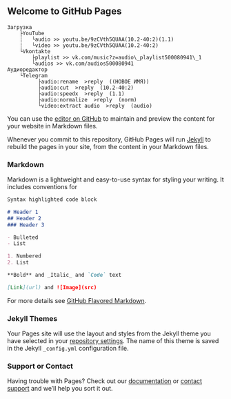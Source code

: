 ## Welcome to GitHub Pages
```
Загрузка
    ├YouTube
    ┊   └audio >> youtu.be/9zCVth5QUAA(10.2-40:2)(1.1)
    ┊   └video >> youtu.be/9zCVth5QUAA(10.2-40:2)
    └Vkontakte
        ├playlist >> vk.com/music?z=audio\_playlist500080941\_1
        └audios >> vk.com/audios500080941
Аудиоредактор
    └Telegram
          ├audio:rename  >reply  ((НОВОЕ ИМЯ))
          ├audio:cut  >reply  (10.2-40:2)
          ├audio:speedx  >reply  (1.1)
          ├audio:normalize  >reply  (norm)
          └video:extract audio  >reply  (audio)
```

You can use the [editor on GitHub](https://github.com/mediatube/audiotubebot/edit/master/README.md) to maintain and preview the content for your website in Markdown files.

Whenever you commit to this repository, GitHub Pages will run [Jekyll](https://jekyllrb.com/) to rebuild the pages in your site, from the content in your Markdown files.

### Markdown

Markdown is a lightweight and easy-to-use syntax for styling your writing. It includes conventions for

```markdown
Syntax highlighted code block

# Header 1
## Header 2
### Header 3

- Bulleted
- List

1. Numbered
2. List

**Bold** and _Italic_ and `Code` text

[Link](url) and ![Image](src)
```

For more details see [GitHub Flavored Markdown](https://guides.github.com/features/mastering-markdown/).

### Jekyll Themes

Your Pages site will use the layout and styles from the Jekyll theme you have selected in your [repository settings](https://github.com/mediatube/audiotubebot/settings). The name of this theme is saved in the Jekyll `_config.yml` configuration file.

### Support or Contact

Having trouble with Pages? Check out our [documentation](https://help.github.com/categories/github-pages-basics/) or [contact support](https://github.com/contact) and we’ll help you sort it out.
